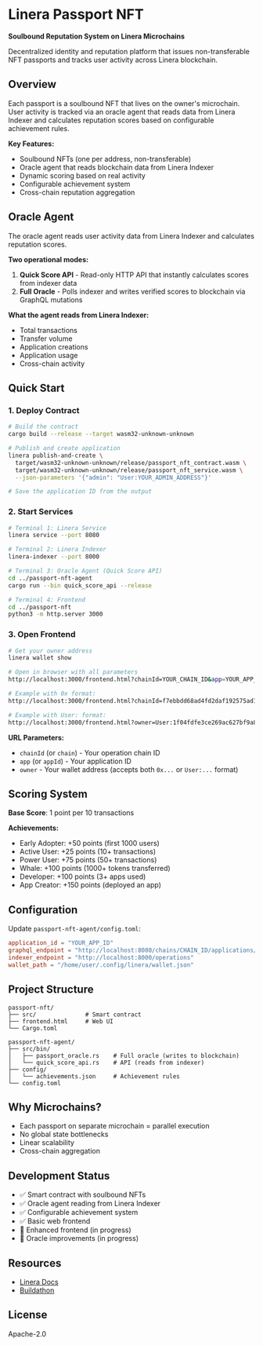 # Linera Passport NFT

**Soulbound Reputation System on Linera Microchains**

Decentralized identity and reputation platform that issues non-transferable NFT passports and tracks user activity across Linera blockchain.

## Overview

Each passport is a soulbound NFT that lives on the owner's microchain. User activity is tracked via an oracle agent that reads data from Linera Indexer and calculates reputation scores based on configurable achievement rules.

**Key Features:**
- Soulbound NFTs (one per address, non-transferable)
- Oracle agent that reads blockchain data from Linera Indexer
- Dynamic scoring based on real activity
- Configurable achievement system
- Cross-chain reputation aggregation

## Oracle Agent

The oracle agent reads user activity data from Linera Indexer and calculates reputation scores.

**Two operational modes:**

1. **Quick Score API** - Read-only HTTP API that instantly calculates scores from indexer data
2. **Full Oracle** - Polls indexer and writes verified scores to blockchain via GraphQL mutations

**What the agent reads from Linera Indexer:**
- Total transactions
- Transfer volume
- Application creations
- Application usage
- Cross-chain activity

## Quick Start

### 1. Deploy Contract

```bash
# Build the contract
cargo build --release --target wasm32-unknown-unknown

# Publish and create application
linera publish-and-create \
  target/wasm32-unknown-unknown/release/passport_nft_contract.wasm \
  target/wasm32-unknown-unknown/release/passport_nft_service.wasm \
  --json-parameters '{"admin": "User:YOUR_ADMIN_ADDRESS"}'

# Save the application ID from the output
```

### 2. Start Services

```bash
# Terminal 1: Linera Service
linera service --port 8080

# Terminal 2: Linera Indexer
linera-indexer --port 8000

# Terminal 3: Oracle Agent (Quick Score API)
cd ../passport-nft-agent
cargo run --bin quick_score_api --release

# Terminal 4: Frontend
cd ../passport-nft
python3 -m http.server 3000
```

### 3. Open Frontend

```bash
# Get your owner address
linera wallet show

# Open in browser with all parameters
http://localhost:3000/frontend.html?chainId=YOUR_CHAIN_ID&app=YOUR_APP_ID&owner=YOUR_OWNER_ADDRESS

# Example with 0x format:
http://localhost:3000/frontend.html?chainId=f7ebbdd68ad4fd2daf192575ad10c27bd7089d5e0a30facaf507f9bc22b9c6fe&app=b139121af898c9bbb6dca05a7efde3ef396eeefe271650bb5659692613d4d463&owner=0x1f04fdfe3ce269ac627bf9a8ba0aa2b9d8785eca8d0575aff7c475692df1f900

# Example with User: format:
http://localhost:3000/frontend.html?owner=User:1f04fdfe3ce269ac627bf9a8ba0aa2b9d8785eca8d0575aff7c475692df1f900&chainId=f7ebbdd68ad4fd2daf192575ad10c27bd7089d5e0a30facaf507f9bc22b9c6fe&app=b139121af898c9bbb6dca05a7efde3ef396eeefe271650bb5659692613d4d463
```

**URL Parameters:**
- `chainId` (or `chain`) - Your operation chain ID
- `app` (or `appId`) - Your application ID
- `owner` - Your wallet address (accepts both `0x...` or `User:...` format)

## Scoring System

**Base Score**: 1 point per 10 transactions

**Achievements:**
- Early Adopter: +50 points (first 1000 users)
- Active User: +25 points (10+ transactions)
- Power User: +75 points (50+ transactions)
- Whale: +100 points (1000+ tokens transferred)
- Developer: +100 points (3+ apps used)
- App Creator: +150 points (deployed an app)

## Configuration

Update `passport-nft-agent/config.toml`:

```toml
application_id = "YOUR_APP_ID"
graphql_endpoint = "http://localhost:8080/chains/CHAIN_ID/applications/APP_ID"
indexer_endpoint = "http://localhost:8000/operations"
wallet_path = "/home/user/.config/linera/wallet.json"
```

## Project Structure

```
passport-nft/
├── src/              # Smart contract
├── frontend.html     # Web UI
└── Cargo.toml

passport-nft-agent/
├── src/bin/
│   ├── passport_oracle.rs    # Full oracle (writes to blockchain)
│   └── quick_score_api.rs    # API (reads from indexer)
├── config/
│   └── achievements.json     # Achievement rules
└── config.toml
```

## Why Microchains?

- Each passport on separate microchain = parallel execution
- No global state bottlenecks
- Linear scalability
- Cross-chain aggregation

## Development Status

- ✅ Smart contract with soulbound NFTs
- ✅ Oracle agent reading from Linera Indexer
- ✅ Configurable achievement system
- ✅ Basic web frontend
- 🚧 Enhanced frontend (in progress)
- 🚧 Oracle improvements (in progress)

## Resources

- [Linera Docs](https://docs.linera.io)
- [Buildathon](https://linera.io/buildathon)

## License

Apache-2.0